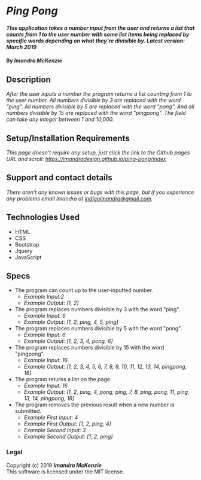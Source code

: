 # _Ping Pong_

#### _This application takes a number input from the user and returns a list that counts from 1 to the user number with some list items being replaced by specific words depending on what they're divisible by. Latest version: March 2019_

#### By _**Imandra McKenzie**_

## Description

_After the user inputs a number the program returns a list counting from 1 to the user number. All numbers divisible by 3 are replaced with the word "ping". All numbers divisible by 5 are replaced with the word "pong". And all numbers divisible by 15 are replaced with the word "pingpong". The field can take any integer between 1 and 10,000._

## Setup/Installation Requirements

_This page doesn't require any setup, just click the link to the Github pages URL and scroll: https://imandradesign.github.io/ping-pong/index_

## Support and contact details

_There aren't any known issues or bugs with this page, but if you experience any problems email Imandra at indigoimandra@gmail.com._

## Technologies Used

* HTML
* CSS
* Bootstrap
* Jquery
* JavaScript

## Specs

* The program can count up to the user-inputted number.
  * _Example Input:2_
  * _Example Output: [1, 2]_
* The program replaces numbers divisible by 3 with the word "ping".
  * _Example Input: 6_
  * _Example Output: [1, 2, ping, 4, 5, ping]_
* The program replaces numbers divisible by 5 with the word "pong".
  * _Example Input: 6_
  * _Example Output: [1, 2, 3, 4, pong, 6]_
* The program replaces numbers divisible by 15 with the word "pingpong".
  * _Example Input: 16_
  * _Example Output: [1, 2, 3, 4, 5, 6, 7, 8, 9, 10, 11, 12, 13, 14, pingpong, 16]_
* The program returns a list on the page.
  * _Example Input: 16_
  * _Example Output: [1, 2, ping, 4, pong, ping, 7, 8, ping, pong, 11, ping, 13, 14, pingpong, 16]_
* The program removes the previous result when a new number is submitted.
  * _Example First Input: 4_
  * _Example First Output: [1, 2, ping, 4]_
  * _Example Second Input: 3_
  * _Example Second Output: [1, 2, ping]_

### Legal

Copyright (c) 2019 **_Imandra McKenzie_**
<br>
This software is licensed under the MIT license.
